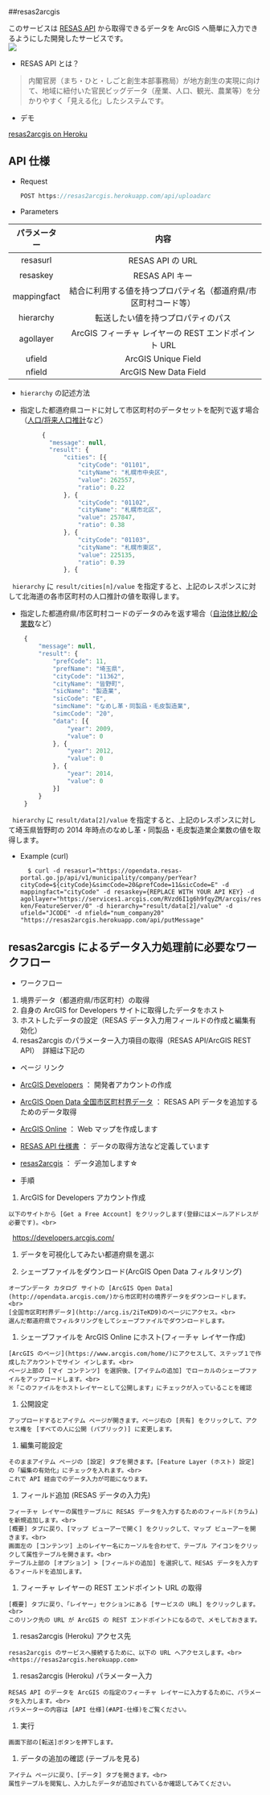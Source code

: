 ﻿##resas2arcgis
 
 このサービスは [RESAS API](https://opendata.resas-portal.go.jp/) から取得できるデータを ArcGIS へ簡単に入力できるようにした開発したサービスです。<br>
  <img src="http://apps.esrij.com/arcgis-dev/github/img/resas2arcgis.png" >
 
 * RESAS API とは？
 
 > 内閣官房（まち・ひと・しごと創生本部事務局）が地方創生の実現に向けて、地域に紐付いた官民ビッグデータ（産業、人口、観光、農業等）を分かりやすく「見える化」したシステムです。
 
 * デモ
 
 [resas2arcgis on Heroku](https://resas2arcgis.herokuapp.com/)
 
## API 仕様

* Request
   ```java
   POST https://resas2arcgis.herokuapp.com/api/uploadarc
   ```

* Parameters
 
 |パラメーター|内容|
 |:--:|:--:|
 |resasurl|RESAS API の URL|
 |resaskey|RESAS API キー|
 |mappingfact|結合に利用する値を持つプロパティ名（都道府県/市区町村コード等）|
 |hierarchy|転送したい値を持つプロパティのパス|
 |agollayer|ArcGIS フィーチャ レイヤーの REST エンドポイント URL|
 |ufield|ArcGIS Unique Field|
 |nfield|ArcGIS New Data Field|
 
* `hierarchy` の記述方法

 * 指定した都道府県コードに対して市区町村のデータセットを配列で返す場合（[人口/将来人口推計](https://opendata.resas-portal.go.jp/docs/api/v1/population/future/cities.html)など）
 
   ```javascript
         {
           "message": null,
           "result": {
               "cities": [{
                   "cityCode": "01101",
                   "cityName": "札幌市中央区",
                   "value": 262557,
                   "ratio": 0.22
               }, {
                   "cityCode": "01102",
                   "cityName": "札幌市北区",
                   "value": 257847,
                   "ratio": 0.38
               }, {
                   "cityCode": "01103",
                   "cityName": "札幌市東区",
                   "value": 225135,
                   "ratio": 0.39
               }, {
   ```
   `hierarchy` に `result/cities[n]/value` を指定すると、上記のレスポンスに対して北海道の各市区町村の人口推計の値を取得します。
    
 * 指定した都道府県/市区町村コードのデータのみを返す場合（[自治体比較/企業数](https://opendata.resas-portal.go.jp/docs/api/v1/municipality/company/perYear.html)など）
        
   ```javascript
    {
        "message": null,
        "result": {
            "prefCode": 11,
            "prefName": "埼玉県",
            "cityCode": "11362",
            "cityName": "皆野町",
            "sicName": "製造業",
            "sicCode": "E",
            "simcName": "なめし革・同製品・毛皮製造業",
            "simcCode": "20",
            "data": [{
                "year": 2009,
                "value": 0
            }, {
                "year": 2012,
                "value": 0
            }, {
                "year": 2014,
                "value": 0
            }]
        }
    }
   ```
   `hierarchy` に `result/data[2]/value` を指定すると、上記のレスポンスに対して埼玉県皆野町の 2014 年時点のなめし革・同製品・毛皮製造業企業数の値を取得します。
 
* Example (curl)

   ```
     $ curl -d resasurl="https://opendata.resas-portal.go.jp/api/v1/municipality/company/perYear?cityCode=${cityCode}&simcCode=20&prefCode=11&sicCode=E" -d mappingfact="cityCode" -d resaskey={REPLACE WITH YOUR API KEY} -d agollayer="https://services1.arcgis.com/RVzd6I1g6h9fqyZM/arcgis/rest/services/saitama-ken/FeatureServer/0" -d hierarchy="result/data[2]/value" -d ufield="JCODE" -d nfield="num_company20" "https://resas2arcgis.herokuapp.com/api/putMessage"
   ```

## resas2arcgis によるデータ入力処理前に必要なワークフロー

 * ワークフロー
 
  1. 境界データ（都道府県/市区町村）の取得
  1. 自身の ArcGIS for Developers サイトに取得したデータをホスト
  1. ホストしたデータの設定（RESAS データ入力用フィールドの作成と編集有効化）
  1. resas2arcgis のパラメーター入力項目の取得（RESAS API/ArcGIS REST API）
  詳細は下記の
 
 * ページ リンク
 
  *	[ArcGIS Developers](https://developers.arcgis.com/)  ： 開発者アカウントの作成
  *	[ArcGIS Open Data 全国市区町村界データ](http://arcg.is/2iTeKD9) ： RESAS API データを追加するためのデータ取得
  *	[ArcGIS Online](https://www.arcgis.com/home/)    ： Web マップを作成します
  *	[RESAS API 仕様書](https://opendata.resas-portal.go.jp/docs/api/v1/index.html)    ： データの取得方法など定義しています
  *	[resas2arcgis](https://resas2arcgis.herokuapp.com)   ： データ追加します☆
 
 * 手順

  1.	ArcGIS for Developers アカウント作成
   
    以下のサイトから [Get a Free Account] をクリックします(登録にはメールアドレスが必要です)。<br>
    <https://developers.arcgis.com/>
   
  1.	データを可視化してみたい都道府県を選ぶ
   
  1.	シェープファイルをダウンロード(ArcGIS Open Data フィルタリング)

    オープンデータ カタログ サイトの [ArcGIS Open Data](http://opendata.arcgis.com/)から市区町村の境界データをダウンロードします。<br>
    [全国市区町村界データ](http://arcg.is/2iTeKD9)のページにアクセス。<br>
    選んだ都道府県でフィルタリングをしてシェープファイルでダウンロードします。

  1.	シェープファイルを ArcGIS Online にホスト(フィーチャ レイヤー作成)

    [ArcGIS のページ](https://www.arcgis.com/home/)にアクセスして、ステップ１で作成したアカウントでサイン インします。<br>
    ページ上部の [マイ コンテンツ] を選択後、[アイテムの追加] でローカルのシェープファイルをアップロードします。<br>
    ※「このファイルをホストレイヤーとして公開します」にチェックが入っていることを確認

  1.	公開設定

    アップロードするとアイテム ページが開きます。ページ右の [共有] をクリックして、アクセス権を [すべての人に公開 (パブリック)] に変更します。

  1.	編集可能設定

    そのままアイテム ページの [設定] タブを開きます。[Feature Layer (ホスト) 設定] の「編集の有効化」にチェックを入れます。<br>
    これで API 経由でのデータ入力が可能になります。

  1.	フィールド追加 (RESAS データの入力先)

    フィーチャ レイヤーの属性テーブルに RESAS データを入力するためのフィールド(カラム)を新規追加します。<br>
    [概要] タブに戻り、[マップ ビューアーで開く] をクリックして、マップ ビューアーを開きます。<br>
    画面左の [コンテンツ] 上のレイヤー名にカーソルを合わせて、テーブル アイコンをクリックして属性テーブルを開きます。<br>
    テーブル上部の [オプション] > [フィールドの追加] を選択して、RESAS データを入力するフィールドを追加します。

  1.	フィーチャ レイヤーの REST エンドポイント URL の取得

    [概要] タブに戻り、「レイヤー」セクションにある [サービスの URL] をクリックします。<br>
    このリンク先の URL が ArcGIS の REST エンドポイントになるので、メモしておきます。

  1.	resas2arcgis (Heroku) アクセス先

    resas2arcgis のサービスへ接続するために、以下の URL へアクセスします。<br>
    <https://resas2arcgis.herokuapp.com>

  1.	resas2arcgis (Heroku) パラメーター入力

    RESAS API のデータを ArcGIS の指定のフィーチャ レイヤーに入力するために、パラメータを入力します。<br>
    パラメーターの内容は [API 仕様](#API-仕様)をご覧ください。

  1.	実行

    画面下部の[転送]ボタンを押下します。

  1.	データの追加の確認 (テーブルを見る)

    アイテム ページに戻り、[データ] タブを開きます。<br>
    属性テーブルを閲覧し、入力したデータが追加されているか確認してみてください。

